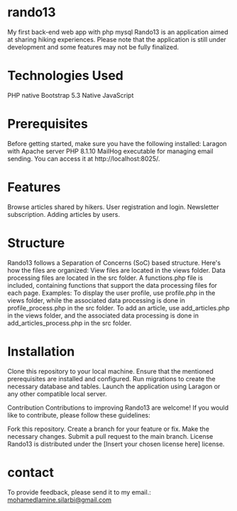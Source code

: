 # rando13
My first back-end web app with php mysql
Rando13 is an application aimed at sharing hiking experiences. Please note that the application is still under development and some features may not be fully finalized.

# Technologies Used
PHP native
Bootstrap 5.3
Native JavaScript

# Prerequisites
Before getting started, make sure you have the following installed:
Laragon with Apache server
PHP 8.1.10
MailHog executable for managing email sending. You can access it at http://localhost:8025/.

# Features
Browse articles shared by hikers.
User registration and login.
Newsletter subscription.
Adding articles by users.

# Structure
Rando13 follows a Separation of Concerns (SoC) based structure. Here's how the files are organized:
View files are located in the views folder.
Data processing files are located in the src folder.
A functions.php file is included, containing functions that support the data processing files for each page.
Examples:
To display the user profile, use profile.php in the views folder, while the associated data processing is done in profile_process.php in the src folder.
To add an article, use add_articles.php in the views folder, and the associated data processing is done in add_articles_process.php in the src folder.

# Installation
Clone this repository to your local machine.
Ensure that the mentioned prerequisites are installed and configured.
Run migrations to create the necessary database and tables.
Launch the application using Laragon or any other compatible local server.

Contribution
Contributions to improving Rando13 are welcome! If you would like to contribute, please follow these guidelines:

Fork this repository.
Create a branch for your feature or fix.
Make the necessary changes.
Submit a pull request to the main branch.
License
Rando13 is distributed under the [Insert your chosen license here] license.

# contact
To provide feedback, please send it to my email.: mohamedlamine.silarbi@gmail.com
